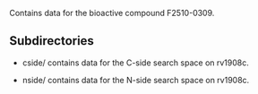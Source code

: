 Contains data for the bioactive compound F2510-0309.

## Subdirectories

- cside/ contains data for the C-side search space on rv1908c.

- nside/ contains data for the N-side search space on rv1908c.

